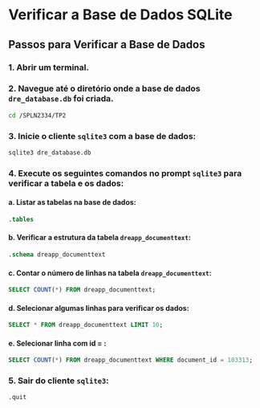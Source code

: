 # Verificar a Base de Dados SQLite

## Passos para Verificar a Base de Dados

### 1. Abrir um terminal.

### 2. Navegue até o diretório onde a base de dados `dre_database.db` foi criada.

```bash
cd /SPLN2334/TP2
```

### 3. Inicie o cliente `sqlite3` com a base de dados:

```bash
sqlite3 dre_database.db
```
### 4. Execute os seguintes comandos no prompt `sqlite3` para verificar a tabela e os dados:

#### a. Listar as tabelas na base de dados:

```sql
.tables
```

#### b. Verificar a estrutura da tabela `dreapp_documenttext`:

```sql
.schema dreapp_documenttext
```

#### c. Contar o número de linhas na tabela `dreapp_documenttext`:

```sql
SELECT COUNT(*) FROM dreapp_documenttext;
```

#### d. Selecionar algumas linhas para verificar os dados:

```sql
SELECT * FROM dreapp_documenttext LIMIT 10;
```

#### e. Selecionar linha com id = :

```sql
SELECT COUNT(*) FROM dreapp_documenttext WHERE document_id = 103313;
```

### 5. Sair do cliente `sqlite3`:

```sql
.quit
```
